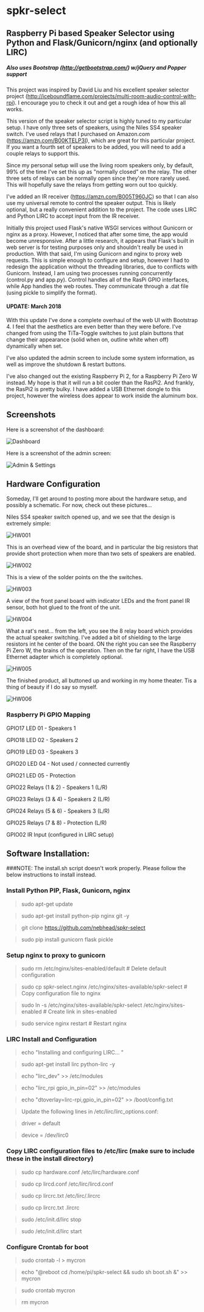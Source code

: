 # spkr-select

## Raspberry Pi based Speaker Selector using Python and Flask/Gunicorn/nginx (and optionally LIRC)
##### Also uses Bootstrap (http://getbootstrap.com/) w/jQuery and Popper support

This project was inspired by David Liu and his excellent speaker selector project (http://iceboundflame.com/projects/multi-room-audio-control-with-rpi).  I encourage you to check it out and get a rough idea of how this all works.

This version of the speaker selector script is highly tuned to my particular setup.  I have only three sets of speakers, using the Niles SS4 speaker switch.  I've used relays that I purchased on Amazon.com (https://amzn.com/B00KTELP3I), which are great for this particular project.  If you want a fourth set of speakers to be added, you will need to add a couple relays to support this.    

Since my personal setup will use the living room speakers only, by default, 99% of the time I've set this up as "normally closed" on the relay.  The other three sets of relays can be normally open since they're more rarely used.  This will hopefully save the relays from getting worn out too quickly.

I've added an IR receiver (https://amzn.com/B005T960JC) so that I can also use my universal remote to control the speaker output.  This is likely optional, but a really convenient addition to the project.  The code uses LIRC and Python LIRC to accept input from the IR receiver.

Initially this project used Flask's native WSGI services without Gunicorn or nginx as a proxy.  However, I noticed that after some time, the app would become unresponsive.  After a little research, it appears that Flask's built in web server is for testing purposes only and shouldn't really be used in production.  With that said, I'm using Gunicorn and nginx to proxy web requests.  This is simple enough to configure and setup, however I had to redesign the application without the threading libraries, due to conflicts with Gunicorn.  Instead, I am using two processes running concurrently (control.py and app.py).  Control handles all of the RasPi GPIO interfaces, while App handles the web routes.  They communicate through a .dat file (using pickle to simplify the format).  

#### UPDATE: March 2018

With this update I've done a complete overhaul of the web UI with Bootstrap 4.  I feel that the aesthetics are even better than they were before. I've changed from using the TiTa-Toggle switches to just plain buttons that change their appearance (solid when on, outline white when off) dynamically when set.  

I've also updated the admin screen to include some system information, as well as improve the shutdown & restart buttons.  

I've also changed out the existing Raspberry Pi 2, for a Raspberry Pi Zero W instead.  My hope is that it will run a bit cooler than the RasPi2.  And frankly, the RasPi2 is pretty bulky.  I have added a USB Ethernet dongle to this project, however the wireless does appear to work inside the aluminum box.  

## Screenshots

Here is a screenshot of the dashboard:

![Dashboard](static/img/docs/Screenshot_Dashboard.jpg)

Here is a screenshot of the admin screen:

![Admin & Settings](static/img/docs/Screenshot_Admin.jpg)

## Hardware Configuration

Someday, I'll get around to posting more about the hardware setup, and possibly a schematic.  For now, check out these pictures...

Niles SS4 speaker switch opened up, and we see that the design is extremely simple:

![HW001](static/img/docs/HW_001_Outside_View.jpg)

This is an overhead view of the board, and in particular the big resistors that provide short protection when more than two sets of speakers are enabled.  

![HW002](static/img/docs/HW_002_Overhead.jpg)

This is a view of the solder points on the the switches.

![HW003](static/img/docs/HW_003_Solder_Points_Protection_Switch.jpg)

A view of the front panel board with indicator LEDs and the front panel IR sensor, both hot glued to the front of the unit.  

![HW004](static/img/docs/HW_004_Front_Panel_LEDs_IR.jpg)

What a rat's nest... from the left, you see the 8 relay board which provides the actual speaker switching.  I've added a bit of shielding to the large resistors int he center of the board.  ON the right you can see the Raspberry Pi Zero W, the brains of the operation.  Then on the far right, I have the USB Ethernet adapter which is completely optional.  

![HW005](static/img/docs/HW_005_Rats_Nest_Wiring.jpg)

The finished product, all buttoned up and working in my home theater.  Tis a thing of beauty if I do say so myself.  

![HW006](static/img/docs/HW_006_Finished_Product.jpg)

### Raspberry Pi GPIO Mapping
GPIO17 LED 01 - Speakers 1

GPIO18 LED 02 - Speakers 2

GPIO19 LED 03 - Speakers 3

GPIO20 LED 04 - Not used / connected currently

GPIO21 LED 05 - Protection

GPIO22 Relays (1 & 2) - Speakers 1 (L/R)

GPIO23 Relays (3 & 4) - Speakers 2 (L/R)

GPIO24 Relays (5 & 6) - Speakers 3 (L/R)

GPIO25 Relays (7 & 8) - Protection (L/R)

GPIO02 IR Input (configured in LIRC setup)

## Software Installation:
###NOTE: The install.sh script doesn't work properly.  Please follow the below instructions to install instead.

### Install Python PIP, Flask, Gunicorn, nginx
>sudo apt-get update

>sudo apt-get install python-pip nginx git -y

>git clone https://github.com/nebhead/spkr-select

>sudo pip install gunicorn flask pickle

### Setup nginx to proxy to gunicorn
>sudo rm /etc/nginx/sites-enabled/default # Delete default configuration

>sudo cp spkr-select.nginx /etc/nginx/sites-available/spkr-select # Copy configuration file to nginx

>sudo ln -s /etc/nginx/sites-available/spkr-select /etc/nginx/sites-enabled # Create link in sites-enabled

>sudo service nginx restart # Restart nginx

### LIRC Install and Configuration
>echo "Installing and configuring LIRC... "

>sudo apt-get install lirc python-lirc -y

>echo "lirc_dev" >> /etc/modules

>echo "lirc_rpi gpio_in_pin=02" >> /etc/modules

>echo "dtoverlay=lirc-rpi,gpio_in_pin=02" >> /boot/config.txt  

> Update the following lines in /etc/lirc/lirc_options.conf:

>    driver    = default

>    device    = /dev/lirc0

### Copy LIRC configuration files to /etc/lirc (make sure to include these in the install directory)
>sudo cp hardware.conf /etc/lirc/hardware.conf

>sudo cp lircd.conf /etc/lirc/lircd.conf

>sudo cp lircrc.txt /etc/lirc/.lircrc

>sudo cp lircrc.txt .lircrc

>sudo /etc/init.d/lirc stop

>sudo /etc/init.d/lirc start

### Configure Crontab for boot
>sudo crontab -l > mycron

>echo "@reboot cd /home/pi/spkr-select && sudo sh boot.sh &" >> mycron

>sudo crontab mycron

>rm mycron
